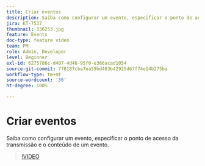 ```yaml
---
title: Criar eventos
description: Saiba como configurar um evento, especificar o ponto de acesso da transmissão e o conteúdo de um evento.
jira: KT-7537
thumbnail: 336253.jpg
feature: Events
doc-type: feature video
team: PM
role: Admin, Developer
level: Beginner
exl-id: 6275786c-d407-4d46-95f0-e366acad1054
source-git-commit: 778187cba7ea59bd483b42925d67f74e14b275ba
workflow-type: tm+mt
source-wordcount: '36'
ht-degree: 100%

---
```


# Criar eventos

Saiba como configurar um evento, especificar o ponto de acesso da transmissão e o conteúdo de um evento.

>[!VIDEO](https://video.tv.adobe.com/v/336253?quality=12&learn=on)

